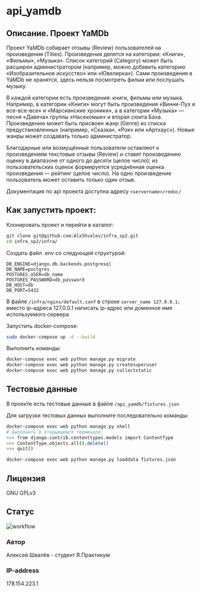# api_yamdb

## Описание. Проект YaMDb
Проект YaMDb собирает отзывы (Review) пользователей на произведения (Titles). 
Произведения делятся на категории: «Книги», «Фильмы», «Музыка». 
Список категорий (Category) может быть расширен администратором 
(например, можно добавить категорию «Изобразительное искусство» или «Ювелирка»).
Сами произведения в YaMDb не хранятся, здесь нельзя посмотреть фильм или
послушать музыку. 

В каждой категории есть произведения: книги, фильмы 
или музыка. Например, в категории «Книги» могут быть произведения 
«Винни-Пух и все-все-все» и «Марсианские хроники», а в категории «Музыка» — 
песня «Давеча» группы «Насекомые» и вторая сюита Баха.
Произведению может быть присвоен жанр (Genre) из списка предустановленных 
(например, «Сказка», «Рок» или «Артхаус»). Новые жанры может создавать 
только администратор.

Благодарные или возмущённые пользователи оставляют к произведениям 
текстовые отзывы (Review) и ставят произведению оценку в диапазоне 
от одного до десяти (целое число); из пользовательских оценок формируется 
усреднённая оценка произведения — рейтинг (целое число). 
На одно произведение пользователь может оставить только один отзыв.

Документация по api проекта доступна адресу `<servername>/redoc/`  

## Как запустить проект: 
Клонировать проект и перейти в каталог:

```bash
git clone git@github.com:AlxShvalev/infra_sp2.git
cd infra_sp2/infra/
```

Создать файл .env со следующей структурой:

```dotenv
DB_ENGINE=django.db.backends.postgresql
DB_NAME=postgres
POSTGRES_USER=db_name
POSTGRES_PASSWORD=db_password
DB_HOST=db
DB_PORT=5432
```

В файле `/infra/nginx/default.conf` в строке `server_name 127.0.0.1;` 
вместо ip-адреса 127.0.0.1 написать ip-адрес или доменное имя используемого 
сервера
 
Запустить docker-compose:

```bash
sudo docker-compose up -d --build
```

Выполнить команды:

```bash
docker-compose exec web python manage.py migrate
docker-compose exec web python manage.py createsuperuser
docker-compose exec web python manage.py collectstatic 
```


## Тестовые данные
В проекте есть тестовые данные в файле `/api_yamdb/fixtures.json`

Для загрузки тестовых данных выполните последовательно команды:

```bash
docker-compose exec web python manage.py shell
# выполнить в открывшемся терминале:
>>> from django.contrib.contenttypes.models import ContentType
>>> ContentType.objects.all().delete()
>>> quit()

docker-compose exec web python manage.py loaddata fixtures.json 
``` 

## Лицензия
GNU GPLv3

## Статус
![workflow](https://github.com/AlxShvalev/yamdb_final/actions/workflows/yamdb_workflow.yml/badge.svg)

### Автор
Алексей Швалёв - студент Я.Практикум

### IP-address
178.154.223.1